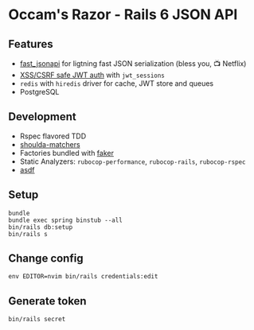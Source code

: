 # Occam's Razor - Rails 6 JSON API

## Features

* [fast_jsonapi](https://github.com/Netflix/fast_jsonapi) for ligtning fast JSON serialization (bless you, :tv: Netflix)
* [XSS/CSRF safe JWT auth](https://medium.com/p/e4a9ac5cd9a3/responses/show) with `jwt_sessions`
* `redis` with `hiredis` driver for cache, JWT store and queues
* PostgreSQL

## Development

* Rspec flavored TDD
* [shoulda-matchers](http://matchers.shoulda.io/)
* Factories bundled with [faker](https://github.com/stympy/faker)
* Static Analyzers: `rubocop-performance`, `rubocop-rails`, `rubocop-rspec`
* [asdf](https://github.com/asdf-vm/asdf)

## Setup

```
bundle
bundle exec spring binstub --all
bin/rails db:setup
bin/rails s
```

## Change config

```fish
env EDITOR=nvim bin/rails credentials:edit
```

## Generate token

```
bin/rails secret
```

